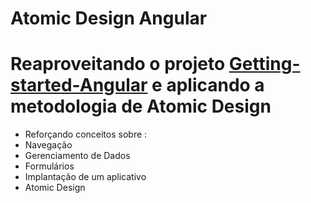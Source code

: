 # Atomic Design Angular
<h1>Reaproveitando o projeto <a href="https://github.com/HenrithanN/Getting-started-Angular"> Getting-started-Angular</a> e aplicando a metodologia de Atomic Design</h1>
<ul>
  <li>Reforçando conceitos sobre :</li>
  <li>Navegação</li>
  <li>Gerenciamento de Dados</li>
  <li>Formulários</li>
  <li>Implantação de um aplicativo</li>
  <li>Atomic Design</li>
</ul>

